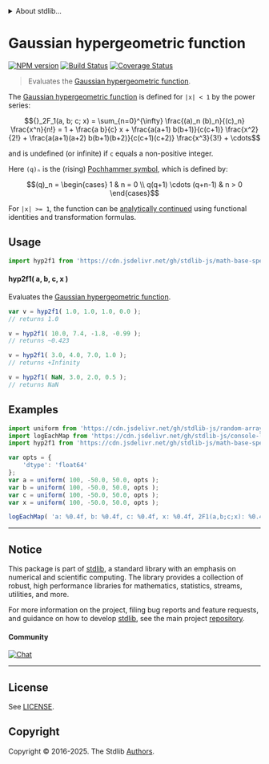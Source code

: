 <!--

@license Apache-2.0

Copyright (c) 2025 The Stdlib Authors.

Licensed under the Apache License, Version 2.0 (the "License");
you may not use this file except in compliance with the License.
You may obtain a copy of the License at

   http://www.apache.org/licenses/LICENSE-2.0

Unless required by applicable law or agreed to in writing, software
distributed under the License is distributed on an "AS IS" BASIS,
WITHOUT WARRANTIES OR CONDITIONS OF ANY KIND, either express or implied.
See the License for the specific language governing permissions and
limitations under the License.

-->


<details>
  <summary>
    About stdlib...
  </summary>
  <p>We believe in a future in which the web is a preferred environment for numerical computation. To help realize this future, we've built stdlib. stdlib is a standard library, with an emphasis on numerical and scientific computation, written in JavaScript (and C) for execution in browsers and in Node.js.</p>
  <p>The library is fully decomposable, being architected in such a way that you can swap out and mix and match APIs and functionality to cater to your exact preferences and use cases.</p>
  <p>When you use stdlib, you can be absolutely certain that you are using the most thorough, rigorous, well-written, studied, documented, tested, measured, and high-quality code out there.</p>
  <p>To join us in bringing numerical computing to the web, get started by checking us out on <a href="https://github.com/stdlib-js/stdlib">GitHub</a>, and please consider <a href="https://opencollective.com/stdlib">financially supporting stdlib</a>. We greatly appreciate your continued support!</p>
</details>

# Gaussian hypergeometric function

[![NPM version][npm-image]][npm-url] [![Build Status][test-image]][test-url] [![Coverage Status][coverage-image]][coverage-url] <!-- [![dependencies][dependencies-image]][dependencies-url] -->

> Evaluates the [Gaussian hypergeometric function][hypergeometric-function].

<section class="intro">

The [Gaussian hypergeometric function][hypergeometric-function] is defined for `|x| < 1` by the power series:

<!-- <equation class="equation" label="eq:hypergeometric_function" align="center" raw="{}_2F_1(a, b; c; x) = \sum_{n=0}^{\infty} \frac{(a)_n (b)_n}{(c)_n} \frac{x^n}{n!} = 1 + \frac{a b}{c} x + \frac{a(a+1) b(b+1)}{c(c+1)} \frac{x^2}{2!} + \frac{a(a+1)(a+2) b(b+1)(b+2)}{c(c+1)(c+2)} \frac{x^3}{3!} + \cdots" alt="Gaussian hypergeometric function."> -->

```math
{}_2F_1(a, b; c; x) = \sum_{n=0}^{\infty} \frac{(a)_n (b)_n}{(c)_n} \frac{x^n}{n!} = 1 + \frac{a b}{c} x + \frac{a(a+1) b(b+1)}{c(c+1)} \frac{x^2}{2!} + \frac{a(a+1)(a+2) b(b+1)(b+2)}{c(c+1)(c+2)} \frac{x^3}{3!} + \cdots
```

<!-- <div class="equation" align="center" data-raw-text="{}_2F_1(a, b; c; x) = \sum_{n=0}^{\infty} \frac{(a)_n (b)_n}{(c)_n} \frac{x^n}{n!} = 1 + \frac{a b}{c} x + \frac{a(a+1) b(b+1)}{c(c+1)} \frac{x^2}{2!} + \frac{a(a+1)(a+2) b(b+1)(b+2)}{c(c+1)(c+2)} \frac{x^3}{3!} + \cdots" data-equation="eq:hypergeometric_function">
    <img src="https://cdn.jsdelivr.net/gh/stdlib-js/stdlib@bb29798906e119fcb2af99e94b60407a270c9b32/lib/node_modules/@stdlib/math/base/special/hyp2f1/docs/img/equation_hypergeometric_function.svg" alt="Gaussian hypergeometric function.">
    <br>
</div> -->

<!-- </equation> -->

and is undefined (or infinite) if `c` equals a non-positive integer.

Here `(q)ₙ` is the (rising) [Pochhammer symbol][pochhammer-symbol], which is defined by:

<!-- <equation class="equation" label="eq:pochhammer_symbol" align="center" raw="(q)_n = \begin{cases} 1 & n = 0 \\ q(q+1) \cdots (q+n-1) & n > 0 \end{cases}" alt="Pochhammer symbol."> -->

```math
(q)_n = \begin{cases} 1 & n = 0 \\ q(q+1) \cdots (q+n-1) & n > 0 \end{cases}
```

<!-- <div class="equation" align="center" data-raw-text="(q)_n = \begin{cases} 1 & n = 0 \\ q(q+1) \cdots (q+n-1) & n > 0 \end{cases}" data-equation="eq:pochhammer_symbol">
    <img src="https://cdn.jsdelivr.net/gh/stdlib-js/stdlib@bb29798906e119fcb2af99e94b60407a270c9b32/lib/node_modules/@stdlib/math/base/special/hyp2f1/docs/img/equation_pochhammer_symbol.svg" alt="Pochhammer symbol.">
    <br>
</div> -->

<!-- </equation> -->

For `|x| >= 1`, the function can be [analytically continued][analytic-continuation] using functional identities and transformation formulas.

</section>

<!-- /.intro -->



<section class="usage">

## Usage

```javascript
import hyp2f1 from 'https://cdn.jsdelivr.net/gh/stdlib-js/math-base-special-hyp2f1@deno/mod.js';
```

#### hyp2f1( a, b, c, x )

Evaluates the [Gaussian hypergeometric function][hypergeometric-function].

```javascript
var v = hyp2f1( 1.0, 1.0, 1.0, 0.0 );
// returns 1.0

v = hyp2f1( 10.0, 7.4, -1.8, -0.99 );
// returns ~0.423

v = hyp2f1( 3.0, 4.0, 7.0, 1.0 );
// returns +Infinity

v = hyp2f1( NaN, 3.0, 2.0, 0.5 );
// returns NaN
```

</section>

<!-- /.usage -->

<section class="examples">

## Examples

<!-- eslint no-undef: "error" -->

```javascript
import uniform from 'https://cdn.jsdelivr.net/gh/stdlib-js/random-array-uniform@deno/mod.js';
import logEachMap from 'https://cdn.jsdelivr.net/gh/stdlib-js/console-log-each-map@deno/mod.js';
import hyp2f1 from 'https://cdn.jsdelivr.net/gh/stdlib-js/math-base-special-hyp2f1@deno/mod.js';

var opts = {
    'dtype': 'float64'
};
var a = uniform( 100, -50.0, 50.0, opts );
var b = uniform( 100, -50.0, 50.0, opts );
var c = uniform( 100, -50.0, 50.0, opts );
var x = uniform( 100, -50.0, 50.0, opts );

logEachMap( 'a: %0.4f, b: %0.4f, c: %0.4f, x: %0.4f, 2F1(a,b;c;x): %0.4f', a, b, c, x, hyp2f1 );
```

</section>

<!-- /.examples -->

<!-- C interface documentation. -->



<!-- Section for related `stdlib` packages. Do not manually edit this section, as it is automatically populated. -->

<section class="related">

</section>

<!-- /.related -->

<!-- Section for all links. Make sure to keep an empty line after the `section` element and another before the `/section` close. -->


<section class="main-repo" >

* * *

## Notice

This package is part of [stdlib][stdlib], a standard library with an emphasis on numerical and scientific computing. The library provides a collection of robust, high performance libraries for mathematics, statistics, streams, utilities, and more.

For more information on the project, filing bug reports and feature requests, and guidance on how to develop [stdlib][stdlib], see the main project [repository][stdlib].

#### Community

[![Chat][chat-image]][chat-url]

---

## License

See [LICENSE][stdlib-license].


## Copyright

Copyright &copy; 2016-2025. The Stdlib [Authors][stdlib-authors].

</section>

<!-- /.stdlib -->

<!-- Section for all links. Make sure to keep an empty line after the `section` element and another before the `/section` close. -->

<section class="links">

[npm-image]: http://img.shields.io/npm/v/@stdlib/math-base-special-hyp2f1.svg
[npm-url]: https://npmjs.org/package/@stdlib/math-base-special-hyp2f1

[test-image]: https://github.com/stdlib-js/math-base-special-hyp2f1/actions/workflows/test.yml/badge.svg?branch=main
[test-url]: https://github.com/stdlib-js/math-base-special-hyp2f1/actions/workflows/test.yml?query=branch:main

[coverage-image]: https://img.shields.io/codecov/c/github/stdlib-js/math-base-special-hyp2f1/main.svg
[coverage-url]: https://codecov.io/github/stdlib-js/math-base-special-hyp2f1?branch=main

<!--

[dependencies-image]: https://img.shields.io/david/stdlib-js/math-base-special-hyp2f1.svg
[dependencies-url]: https://david-dm.org/stdlib-js/math-base-special-hyp2f1/main

-->

[chat-image]: https://img.shields.io/gitter/room/stdlib-js/stdlib.svg
[chat-url]: https://app.gitter.im/#/room/#stdlib-js_stdlib:gitter.im

[stdlib]: https://github.com/stdlib-js/stdlib

[stdlib-authors]: https://github.com/stdlib-js/stdlib/graphs/contributors

[umd]: https://github.com/umdjs/umd
[es-module]: https://developer.mozilla.org/en-US/docs/Web/JavaScript/Guide/Modules

[deno-url]: https://github.com/stdlib-js/math-base-special-hyp2f1/tree/deno
[deno-readme]: https://github.com/stdlib-js/math-base-special-hyp2f1/blob/deno/README.md
[umd-url]: https://github.com/stdlib-js/math-base-special-hyp2f1/tree/umd
[umd-readme]: https://github.com/stdlib-js/math-base-special-hyp2f1/blob/umd/README.md
[esm-url]: https://github.com/stdlib-js/math-base-special-hyp2f1/tree/esm
[esm-readme]: https://github.com/stdlib-js/math-base-special-hyp2f1/blob/esm/README.md
[branches-url]: https://github.com/stdlib-js/math-base-special-hyp2f1/blob/main/branches.md

[stdlib-license]: https://raw.githubusercontent.com/stdlib-js/math-base-special-hyp2f1/main/LICENSE

[hypergeometric-function]: https://en.wikipedia.org/wiki/Hypergeometric_function

[pochhammer-symbol]: https://en.wikipedia.org/wiki/Falling_and_rising_factorials

[analytic-continuation]: https://en.wikipedia.org/wiki/Analytic_continuation

</section>

<!-- /.links -->

